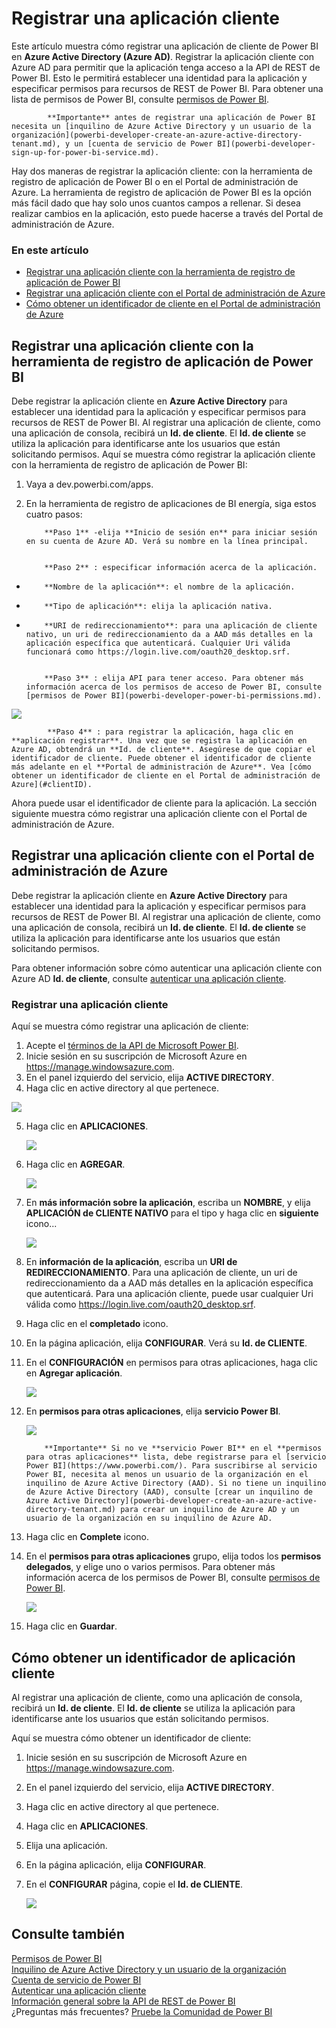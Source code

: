 <properties
   pageTitle="Registrar una aplicación cliente"
   description="Registrar una aplicación cliente"
   services="powerbi"
   documentationCenter=""
   authors="guyinacube"
   manager="mblythe"
   backup=""
   editor=""
   tags=""
   qualityFocus="no"
   qualityDate=""/>

<tags
   ms.service="powerbi"
   ms.devlang="NA"
   ms.topic="article"
   ms.tgt_pltfrm="NA"
   ms.workload="powerbi"
   ms.date="08/23/2016"
   ms.author="asaxton"/>

# Registrar una aplicación cliente

Este artículo muestra cómo registrar una aplicación de cliente de Power BI en **Azure Active Directory (Azure AD)**. Registrar la aplicación cliente con Azure AD para permitir que la aplicación tenga acceso a la API de REST de Power BI. Esto le permitirá establecer una identidad para la aplicación y especificar permisos para recursos de REST de Power BI. Para obtener una lista de permisos de Power BI, consulte [permisos de Power BI](powerbi-developer-power-bi-permissions.md).


            **Importante** antes de registrar una aplicación de Power BI necesita un [inquilino de Azure Active Directory y un usuario de la organización](powerbi-developer-create-an-azure-active-directory-tenant.md), y un [cuenta de servicio de Power BI](powerbi-developer-sign-up-for-power-bi-service.md).

Hay dos maneras de registrar la aplicación cliente: con la herramienta de registro de aplicación de Power BI o en el Portal de administración de Azure. La herramienta de registro de aplicación de Power BI es la opción más fácil dado que hay solo unos cuantos campos a rellenar. Si desea realizar cambios en la aplicación, esto puede hacerse a través del Portal de administración de Azure.

### En este artículo

- [Registrar una aplicación cliente con la herramienta de registro de aplicación de Power BI](#clientTool)
- [Registrar una aplicación cliente con el Portal de administración de Azure](#client)
- [Cómo obtener un identificador de cliente en el Portal de administración de Azure](#clientID)

<a name="clientTool"></a>
## Registrar una aplicación cliente con la herramienta de registro de aplicación de Power BI
Debe registrar la aplicación cliente en **Azure Active Directory** para establecer una identidad para la aplicación y especificar permisos para recursos de REST de Power BI. Al registrar una aplicación de cliente, como una aplicación de consola, recibirá un **Id. de cliente**.  El **Id. de cliente** se utiliza la aplicación para identificarse ante los usuarios que están solicitando permisos.
Aquí se muestra cómo registrar la aplicación cliente con la herramienta de registro de aplicación de Power BI:

1.  Vaya a dev.powerbi.com/apps.
2.  En la herramienta de registro de aplicaciones de BI energía, siga estos cuatro pasos:


            **Paso 1** -elija **Inicio de sesión en** para iniciar sesión en su cuenta de Azure AD. Verá su nombre en la línea principal.


            **Paso 2** : especificar información acerca de la aplicación.

  * 
            **Nombre de la aplicación**: el nombre de la aplicación.
  * 
            **Tipo de aplicación**: elija la aplicación nativa.
  * 
            **URI de redireccionamiento**: para una aplicación de cliente nativo, un uri de redireccionamiento da a AAD más detalles en la aplicación específica que autenticará. Cualquier Uri válida funcionará como https://login.live.com/oauth20_desktop.srf.


            **Paso 3** : elija API para tener acceso. Para obtener más información acerca de los permisos de acceso de Power BI, consulte [permisos de Power BI](powerbi-developer-power-bi-permissions.md).

![](media/powerbi-developer-register-a-client-app/register-app-tool-step-3.png)


            **Paso 4** : para registrar la aplicación, haga clic en **aplicación registrar**. Una vez que se registra la aplicación en Azure AD, obtendrá un **Id. de cliente**. Asegúrese de que copiar el identificador de cliente. Puede obtener el identificador de cliente más adelante en el **Portal de administración de Azure**. Vea [cómo obtener un identificador de cliente en el Portal de administración de Azure](#clientID).

Ahora puede usar el identificador de cliente para la aplicación. La sección siguiente muestra cómo registrar una aplicación cliente con el Portal de administración de Azure.

<a name="client"></a>
## Registrar una aplicación cliente con el Portal de administración de Azure
Debe registrar la aplicación cliente en **Azure Active Directory** para establecer una identidad para la aplicación y especificar permisos para recursos de REST de Power BI. Al registrar una aplicación de cliente, como una aplicación de consola, recibirá un **Id. de cliente**.  El **Id. de cliente** se utiliza la aplicación para identificarse ante los usuarios que están solicitando permisos.

Para obtener información sobre cómo autenticar una aplicación cliente con Azure AD **Id. de cliente**, consulte [autenticar una aplicación cliente](powerbi-developer-authenticate-a-client-app.md).

### Registrar una aplicación cliente

Aquí se muestra cómo registrar una aplicación de cliente:
1. Acepte el [términos de la API de Microsoft Power BI](https://powerbi.microsoft.com/api-terms).
2. Inicie sesión en su suscripción de Microsoft Azure en https://manage.windowsazure.com.
3. En el panel izquierdo del servicio, elija **ACTIVE DIRECTORY**.
4. Haga clic en active directory al que pertenece.

  ![](media/powerbi-developer-register-a-client-app/register-app-ad.png)

5. Haga clic en **APLICACIONES**.

    ![](media/powerbi-developer-register-a-client-app/register-app-applications.png)

6. Haga clic en **AGREGAR**.

    ![](media/powerbi-developer-register-a-client-app/register-app-add.png)

7. En **más información sobre la aplicación**, escriba un **NOMBRE**, y elija **APLICACIÓN de CLIENTE NATIVO** para el tipo y haga clic en **siguiente** icono...

    ![](media/powerbi-developer-register-a-client-app/register-app-client-app.png)

8. En **información de la aplicación**, escriba un **URI de REDIRECCIONAMIENTO**. Para una aplicación de cliente, un uri de redireccionamiento da a AAD más detalles en la aplicación específica que autenticará. Para una aplicación cliente, puede usar cualquier Uri válida como https://login.live.com/oauth20_desktop.srf.

9.  Haga clic en el **completado** icono.
10. En la página aplicación, elija **CONFIGURAR**. Verá su **Id. de CLIENTE**.
11. En el **CONFIGURACIÓN** en permisos para otras aplicaciones, haga clic en **Agregar aplicación**.

    ![](media/powerbi-developer-register-a-client-app/register-app-add-application.png)

12. En **permisos para otras aplicaciones**, elija **servicio Power BI**.

    ![](media/powerbi-developer-register-a-client-app/register-app-permissions-to-other-applications.png)

      
            **Importante** Si no ve **servicio Power BI** en el **permisos para otras aplicaciones** lista, debe registrarse para el [servicio Power BI](https://www.powerbi.com/). Para suscribirse al servicio Power BI, necesita al menos un usuario de la organización en el inquilino de Azure Active Directory (AAD). Si no tiene un inquilino de Azure Active Directory (AAD), consulte [crear un inquilino de Azure Active Directory](powerbi-developer-create-an-azure-active-directory-tenant.md) para crear un inquilino de Azure AD y un usuario de la organización en su inquilino de Azure AD.

13. Haga clic en **Complete** icono.
14. En el **permisos para otras aplicaciones** grupo, elija todos los **permisos delegados**, y elige uno o varios permisos. Para obtener más información acerca de los permisos de Power BI, consulte [permisos de Power BI](powerbi-developer-power-bi-permissions.md).

    ![](media/powerbi-developer-register-a-client-app/register-app-delegated-permissions.png)

15. Haga clic en **Guardar**.

<a name="clientID"></a>
## Cómo obtener un identificador de aplicación cliente
Al registrar una aplicación de cliente, como una aplicación de consola, recibirá un **Id. de cliente**.  El **Id. de cliente** se utiliza la aplicación para identificarse ante los usuarios que están solicitando permisos.

Aquí se muestra cómo obtener un identificador de cliente:

1. Inicie sesión en su suscripción de Microsoft Azure en https://manage.windowsazure.com.
2. En el panel izquierdo del servicio, elija **ACTIVE DIRECTORY**.
3. Haga clic en active directory al que pertenece.
4. Haga clic en **APLICACIONES**.
5. Elija una aplicación.
6. En la página aplicación, elija **CONFIGURAR**.
7. En el **CONFIGURAR** página, copie el **Id. de CLIENTE**.

    ![](media/powerbi-developer-register-a-client-app/register-app-clientid.png)

## Consulte también

[Permisos de Power BI](powerbi-developer-power-bi-permissions.md)  
[Inquilino de Azure Active Directory y un usuario de la organización](powerbi-developer-create-an-azure-active-directory-tenant.md)  
[Cuenta de servicio de Power BI](powerbi-developer-sign-up-for-power-bi-service.md)  
[Autenticar una aplicación cliente](powerbi-developer-authenticate-a-client-app.md)  
[Información general sobre la API de REST de Power BI](powerbi-developer-overview-of-power-bi-rest-api.md)  
¿Preguntas más frecuentes? [Pruebe la Comunidad de Power BI](http://community.powerbi.com/)